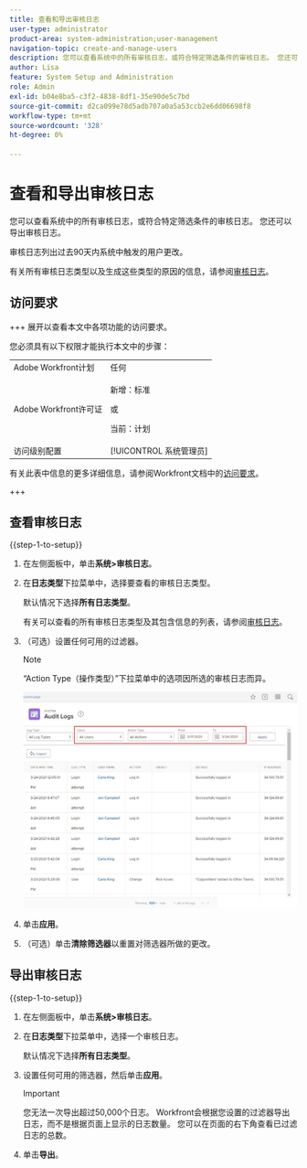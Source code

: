 ```yaml
---
title: 查看和导出审核日志
user-type: administrator
product-area: system-administration;user-management
navigation-topic: create-and-manage-users
description: 您可以查看系统中的所有审核日志，或符合特定筛选条件的审核日志。 您还可以导出审核日志。 审核日志列出过去90天内系统中触发的用户更改。
author: Lisa
feature: System Setup and Administration
role: Admin
exl-id: b04e8ba5-c3f2-4838-8df1-35e90de5c7bd
source-git-commit: d2ca099e78d5adb707a0a5a53ccb2e6dd06698f8
workflow-type: tm+mt
source-wordcount: '328'
ht-degree: 0%

---
```


# 查看和导出审核日志

<!--
**DON'T DELETE, DRAFT OR HIDE THIS ARTICLE. IT IS LINKED TO THE PRODUCT, THROUGH THE CONTEXT SENSITIVE HELP LINKS. **
-->

您可以查看系统中的所有审核日志，或符合特定筛选条件的审核日志。 您还可以导出审核日志。

审核日志列出过去90天内系统中触发的用户更改。

有关所有审核日志类型以及生成这些类型的原因的信息，请参阅[审核日志](../../../administration-and-setup/add-users/create-and-manage-users/audit-logs.md)。

## 访问要求

+++ 展开以查看本文中各项功能的访问要求。

您必须具有以下权限才能执行本文中的步骤：

<table style="table-layout:auto"> 
 <col> 
 <col> 
 <tbody> 
  <tr> 
   <td role="rowheader">Adobe Workfront计划</td> 
   <td>任何</td> 
  </tr> 
  <tr> 
  <tr> 
   <td role="rowheader">Adobe Workfront许可证</td> 
   <td><p>新增：标准</p>
       <p>或</p>
       <p>当前：计划</p></td>
  </tr> 
  </tr> 
  <tr> 
   <td role="rowheader">访问级别配置</td> 
   <td>[!UICONTROL 系统管理员]</td>
  </tr> 
 </tbody> 
</table>

有关此表中信息的更多详细信息，请参阅Workfront文档中的[访问要求](/help/quicksilver/administration-and-setup/add-users/access-levels-and-object-permissions/access-level-requirements-in-documentation.md)。

+++

## 查看审核日志

{{step-1-to-setup}}

1. 在左侧面板中，单击&#x200B;**系统>审核日志**。
1. 在&#x200B;**日志类型**&#x200B;下拉菜单中，选择要查看的审核日志类型。

   默认情况下选择&#x200B;**所有日志类型**。

   有关可以查看的所有审核日志类型及其包含信息的列表，请参阅[审核日志](../../../administration-and-setup/add-users/create-and-manage-users/audit-logs.md)。

1. （可选）设置任何可用的过滤器。

   >[!NOTE]
   >
   >“Action Type（操作类型）”下拉菜单中的选项因所选的审核日志而异。

   ![审核日志](assets/audit-logs.jpg)

1. 单击&#x200B;**应用**。
1. （可选）单击&#x200B;**清除筛选器**&#x200B;以重置对筛选器所做的更改。

## 导出审核日志

{{step-1-to-setup}}

1. 在左侧面板中，单击&#x200B;**系统>审核日志**。

1. 在&#x200B;**日志类型**&#x200B;下拉菜单中，选择一个审核日志。

   默认情况下选择&#x200B;**所有日志类型**。

1. 设置任何可用的筛选器，然后单击&#x200B;**应用**。

   >[!IMPORTANT]
   >
   >您无法一次导出超过50,000个日志。 Workfront会根据您设置的过滤器导出日志，而不是根据页面上显示的日志数量。 您可以在页面的右下角查看已过滤日志的总数。

1. 单击&#x200B;**导出**。
